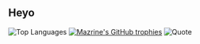 ## Heyo

![Top Languages](https://github-readme-stats.vercel.app/api/top-langs/?username=mazrine&theme=tokyonight&layout=compact&langs_count=10)
[![Mazrine's GitHub trophies](https://github-profile-trophy.vercel.app/?username=mazrine&theme=tokyonight)](https://github.com/ryo-ma/github-profile-trophy)
![Quote](https://github-readme-quotes.herokuapp.com/quote?theme=tokyonight)



<!--
**Mazrine/Mazrine** is a ✨ _special_ ✨ repository because its `README.md` (this file) appears on your GitHub profile.

Here are some ideas to get you started:

- 🔭 I’m currently working on ...
- 🌱 I’m currently learning ...
- 👯 I’m looking to collaborate on ...
- 🤔 I’m looking for help with ...
- 💬 Ask me about ...
- 📫 How to reach me: ...
- 😄 Pronouns: ...
- ⚡ Fun fact: ...
-->
